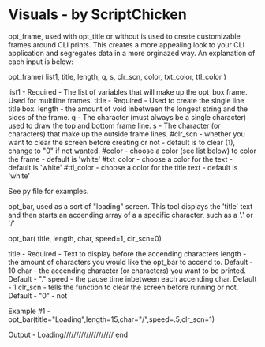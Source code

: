 # Visuals - by ScriptChicken

 opt_frame, used with opt_title or without is used to create customizable frames around CLI prints.  This creates
 a more appealing look to your CLI application and segregates data in a more orginazed way. An explanation of each input
 is below:

 opt_frame( list1, title, length, q, s, clr_scn, color, txt_color, ttl_color )


list1    -  Required - The list of variables that will make up the opt_box frame.  Used for multiline frames.
title    - Required - Used to create the single line title box.
length   - the amount of void inbetween the longest string and the sides of the frame.
q        - The character (must always be a single character) used to draw the top and bottom frame line.
s        - The character (or characters) that make up the outside frame lines.
#clr_scn   - whether you want to clear the screen before creating or not - default is to clear (1), change to "0" if not wanted.
#color     - choose a color (see list below) to color the frame - default is 'white'
#txt_color - choose a color for the text - default is 'white'
#ttl_color - choose a color for the title text - default is 'white'

See py file for examples.


 opt_bar, used as a sort of "loading" screen.  This tool displays the 'title' text and then starts an accending array of a
 a specific character, such as a '.' or '/'

 opt_bar( title, length, char, speed=1, clr_scn=0)


title  - Required - Text to display before the accending characters
length  - the amount of characters you would like the opt_bar to accend to.  Default - 10
char   - the accending character (or characters) you want to be printed.  Default - "."
speed  - the pause time inbetween each accending char. Default - 1
clr_scn - tells the function to clear the screen before running or not.  Default - "0" - not

 Example #1 - opt_bar(title="Loading",length=15,char="/",speed=.5,clr_scn=1)

 Output - Loading////////////////////
 end
